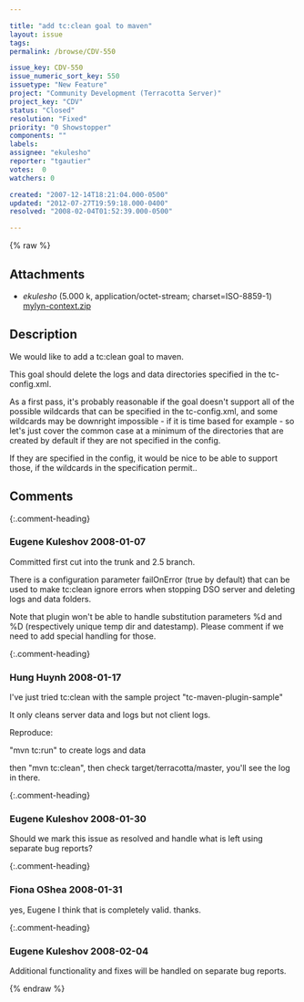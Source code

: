 ```yaml
---

title: "add tc:clean goal to maven"
layout: issue
tags: 
permalink: /browse/CDV-550

issue_key: CDV-550
issue_numeric_sort_key: 550
issuetype: "New Feature"
project: "Community Development (Terracotta Server)"
project_key: "CDV"
status: "Closed"
resolution: "Fixed"
priority: "0 Showstopper"
components: ""
labels: 
assignee: "ekulesho"
reporter: "tgautier"
votes:  0
watchers: 0

created: "2007-12-14T18:21:04.000-0500"
updated: "2012-07-27T19:59:18.000-0400"
resolved: "2008-02-04T01:52:39.000-0500"

---
```




{% raw %}


## Attachments

* <em>ekulesho</em> (5.000 k, application/octet-stream; charset=ISO-8859-1) [mylyn-context.zip](/attachments/CDV/CDV-550/mylyn-context.zip)




## Description

<div markdown="1" class="description">

We would like to add a tc:clean goal to maven.

This goal should delete the logs and data directories specified in the tc-config.xml.

As a first pass, it's probably reasonable if the goal doesn't support all of the possible wildcards that can be specified in the tc-config.xml, and some wildcards may be downright impossible - if it is time based for example - so let's just cover the common case at a minimum of the directories that are created by default if they are not specified in the config.

If they are specified in the config, it would be nice to be able to support those, if the wildcards in the specification permit..

</div>

## Comments


{:.comment-heading}
### **Eugene Kuleshov** <span class="date">2008-01-07</span>

<div markdown="1" class="comment">

Committed first cut into the trunk and 2.5 branch.

There is a configuration parameter failOnError (true by default) that can be used to make tc:clean ignore errors when stopping DSO server and deleting logs and data folders.

Note that plugin won't be able to handle substitution parameters %d and %D (respectively unique temp dir and datestamp). Please comment if we need to add special handling for those.

</div>


{:.comment-heading}
### **Hung Huynh** <span class="date">2008-01-17</span>

<div markdown="1" class="comment">

I've just tried tc:clean with the sample project "tc-maven-plugin-sample"

It only cleans server data and logs but not client logs.

Reproduce:

"mvn tc:run"  to create logs and data

then "mvn tc:clean", then check target/terracotta/master, you'll see the log in there.

</div>


{:.comment-heading}
### **Eugene Kuleshov** <span class="date">2008-01-30</span>

<div markdown="1" class="comment">

Should we mark this issue as resolved and handle what is left using separate bug reports?

</div>


{:.comment-heading}
### **Fiona OShea** <span class="date">2008-01-31</span>

<div markdown="1" class="comment">

yes, Eugene I think that is completely valid. thanks.

</div>


{:.comment-heading}
### **Eugene Kuleshov** <span class="date">2008-02-04</span>

<div markdown="1" class="comment">

Additional functionality and fixes will be handled on separate bug reports.

</div>



{% endraw %}
